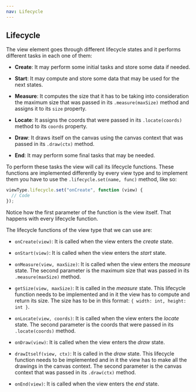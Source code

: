 ```yaml
---
nav: Lifecycle
---
```


## Lifecycle

The view element goes through different lifecycle states and it performs different tasks in each one of them:

- **Create**: It may perform some initial tasks and store some data if needed.

- **Start**: It may compute and store some data that may be used for the next states.

- **Measure**: It computes the size that it has to be taking into consideration the maximum size that was passed in its `.measure(maxSize)` method and assigns it to its `size` property.

- **Locate**: It assigns the coords that were passed in its `.locate(coords)` method to its `coords` property.

- **Draw**: It draws itself on the canvas using the canvas context that was passed in its `.draw(ctx)` method.

- **End**: It may perform some final tasks that may be needed.

To perform these tasks the view will call its lifecycle functions. These functions are implemented differently by every view type and to implement them you have to use the `.lifecycle.set(name, func)` method, like so:

```javascript
viewType.lifecycle.set("onCreate", function (view) {
  // Code
});
```

Notice how the first parameter of the function is the view itself. That happens with every lifecycle function.

The lifecycle functions of the view type that we can use are:

- `onCreate(view)`: It is called when the view enters the _create_ state.

- `onStart(view)`: It is called when the view enters the _start_ state.

- `onMeasure(view, maxSize)`: It is called when the view enters the _measure_ state. The second parameter is the maximum size that was passed in its `.measure(maxSize)` method.

- `getSize(view, maxSize)`: It is called in the _measure_ state. This lifecycle function needs to be implemented and in it the view has to compute and return its size. The size has to be in this format: `{ width: int, height: int }`.

- `onLocate(view, coords)`: It is called when the view enters the _locate_ state. The second parameter is the coords that were passed in its `.locate(coords)` method.

- `onDraw(view)`: It is called when the view enters the _draw_ state.

- `drawItself(view, ctx)`: It is called in the _draw_ state. This lifecycle function needs to be implemented and in it the view has to make all the drawings in the canvas context. The second parameter is the canvas context that was passed in its `.draw(ctx)` method.

- `onEnd(view)`: It is called when the view enters the _end_ state.
